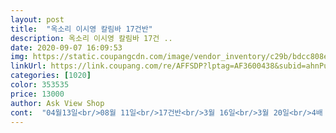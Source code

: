 ```yaml
---
layout: post 
title:  "옥소리 이시영 칼림바 17건반" 
description: 옥소리 이시영 칼림바 17건 ..
date: 2020-09-07 16:09:53 
img: https://static.coupangcdn.com/image/vendor_inventory/c29b/bdcc808ef5fb4b8bb2095aa4c94570300f718cf11b2e8518ada15a1cb49f.jpg 
linkUrl: https://link.coupang.com/re/AFFSDP?lptag=AF3600438&subid=ahnPublicAsk&pageKey=171742651&itemId=491000975&vendorItemId=70638849446&traceid=V0-113-6e93d59ba2192ac5 
categories: [1020] 
color: 353535 
price: 13000 
author: Ask View Shop 
cont:  "04월13일<br/>08월 11일<br/>17건반<br/>3월 16일<br/>3월 20일<br/>4배 이상 비싼 악기로는 손이 안가고<br/>ㅋㅋ<br/>ㅋㅋㅋ<br/>ㅋㅋ그랬더니 터브 악보가 눈에 들어오기 시작했는데요<br/>ㅋㅋ그런것까지 만족하려면<br/>ㅋㅋ타브 악보를 보면서 띵가띵가<br/>ㅋㅋ힐링도 되고 지루한 일상에서 벗어날수있어서<br/>ㅜㅜ<br/><br/>>>>{{{{{{{{{{{{{{{{<br/><br/>>>>>>>>><br/>>>>>>>>>>>><br/>가격도 착한 이 칼림바가 터치도 편하고<br/>가성비도 나쁘지않고 이만한게 없다고 생각함 아주 굳<br/>갈수록 불안하고 답답함과 스트레스는 자꾸만  쌓여만 가고<br/>같은 악기임에도 동영상의 연주랑 전혀 다른 음색은?<br/>건반도 터치가 둔탁해서 초보자가 연주하긴엔 좀 그렇고<br/>고강도 스틸바<br/>고음도 무난하고<br/>고음은 소리가 더 안나고<br/>그동안<br/>그래서 파손된 악기를 받는다면 과연 누가 책임 질껀지... <br/><br/>그러다가<br/>그러다보니<br/>그런데<br/>그럼에도 매우 매력적인 악기입니다<br/>근데 칼림바 집 같은거에 이상한 이물질? 흰 먼지같은게 묻어있어서 좀 불편<br/>급실망을ㅜㅜ<br/>기대가 되네요<br/>날씨도 덥다보니 테이프 끈적이가 상자를 덮어버려 상자가 끈적하네요<br/>남편이 딱 1번만 찍어 준다고 해서 별수없이<br/>넘 좋습니다<br/>넘 좋은거 같아요<br/>노래도 이상해지고<br/>노랫가락이 울리네요신기!<br/>누구나 쉽게 배우기 쉬운 칼림바!<br/>다른 비싼 제품을 구매하실때는 잘 선택을 하셔야 될거같은데요<br/>다만<br/>덕분에<br/>덕분에 3kg 체중이 늘었어요ㅜㅜ<br/>덕분에 소소한 행복감이 온 몸을 감싸네요<br/>동영상  연주자용은 똑같은 악기가 아님??<br/>동영상을<br/>뜯어보니 망치가 왜 있는지 알거같음 길이가 막 들쑥날쑥함 위를 망치로 뚜둥겨서 맞춰야함<br/>로즈원목이고 무게감도 있고 보기엔 고급진 느낌도 들었는데요<br/>마호가니 원목 소재이고<br/>만족스럽게 연주를 하고 있습니다<br/>먼저 튜너 앱을 내려 받고<br/>몇번 반복해서 연습하고 찍고 싶었지만<br/>무게는 251g<br/>미스!<br/>바로 다음날 오전<br/>반응이 없어서 적당하게 가볍게 톡톡 치면서 조절했어요<br/>보고 학부모님 두분이 따로 구매 원하셔서 2개더 추가 구매하게 되었어요<br/>보내시면 비가오거니 혹여 배송중에 던져지거나 떨어질경우<br/>보통 악기케이스를 따로 구매안할경우에는 상자에 보관하는데<br/>부담없는 칼림바가 적격인거 같아요<br/>비가 안와서 상자가 젖지 않고 잘 왔지만 아무래도 악기상자자체로<br/>비싸고 좋은 연주가용 칼림바라도<br/>비싼 칼림바라고 해서 고음이 좋고 만족스러운것은 절대 아니라는 사실을 다시 한번 생각을 하면서요<br/>비싼 칼림바를 구매를 해야겠지요<br/>사랑스러운 악기 칼림바! 굿굿!<br/>사용하려고해요<br/>설명서,튜닝해머,음표스티커,타브악보,수납파우치,골무<br/>소리도 무거운 느낌이 들고<br/>소리와 터치감은?<br/>손을 펴서 대보니 딱 손 크기이네요ㅋㅋ<br/>손톱을 깎았음에도 불구하고 쇳소리같은게 났음 하지만 이상 무<br/>시간이 가는줄을 모르겠어요<br/>신기해 하다가<br/>쓰담쓰담 칼림바집을 구입을 해서<br/>아님<br/>아마도 초보자인 제 실력탓인거 같은데요<br/>아쉬운것은 끝에 있는 고음이 울림이 작고 틱틱 거리는듯 하지만<br/>아예 초보라서 악기를 다룰줄도 모르니까<br/>악기는 같아도<br/>악기모양도 이쁘고 가르치기 편하다보니 아이들이 쉽게 배우는걸<br/>악기소리도 예쁘게 연주가 할수있겠어요<br/>앞으로<br/>앞으로 꾸준히 조금씩이라도 연습하면<br/>앞으로 목표가 생겼네요<br/>앞으로 보고 연습을 해보면 익숙해지겠죠?<br/>앞으로도 열공을ㅋㅋ<br/>어느새 모든것을 잊게 되네요<br/>어쨌든 비싼 돈 버리고 장롱속에 칼림바를 쳐 박아 두고 있어요<br/>여기서 저번주에 칼림바10개를 구매했는데 소리도 좋고 또<br/>여전히 너무 좋고 자꾸만 빠져드는데요<br/>역시나 초보자인 저에게는<br/>연주를 해도 작은 소리여서<br/>연주자가 다름?<br/>열공해서 좀 더 나은 연주를 할수있을때에<br/>열심히 썼는데 다 날아감,,<br/>영롱한 칼림바의 음색의 매력에 푹 빠져서<br/>오늘은<br/>오히려 양쪽 끝음 두개씩이  영!<br/>와 급실망 했어요<br/>완전 초보 미숙자인데도요ㅋㅋ<br/>왜그런지요?<br/>욕심이 나서 칼림바를 7만원 주고 하나더 장만을 했어요<br/>우연히 쿠팡에서 칼림바라는 악기가 있어서<br/>울림도 좋고 맑고 청아한 소리가 나다니 신기하네요<br/>원목이라서 나무결 모양도 자연스럽고<br/>유튜브 동영상의 연주자들의 연주도 들어보고 반해서<br/>은은하니 넘 좋아요<br/>음계가 각인이되어 있어서<br/>음색도 좋고 시원시원한 소리가 나서<br/>음색이 좋은 비싼 똑같은 연주기용  칼림바를 몇개를 더 구입을 했어요<br/>음을 맞춰 봤더니 56개 음이 살짝 높아서<br/>이 기간동안에<br/>이렇게 작은 칼림바가<br/>이번에는 두개라서 인지 상지케이스두개를 투명 테이프로 서너번 감아서 송장을 위에 붙였네요<br/>이유는 전혀 모르겠는데요<br/>이제 배송 받은지 딱 일주일째인데요<br/>이제 악기를 접한지 하루도 안되었지만요ㅋㅋ<br/>이젠 ㅋㅋ칼림바 붙잡고 띵가띵가!<br/>익히려고 노력도 하고 있어요<br/>작게 주문해도 배송은 좀 한번더 비닐이라도 포장 해 주심 좋겠네요<br/>작고 귀엽고 앙징맞고<br/>작아서 들고 다니기도 연주하기도 편할거 같은데요<br/>재미있어서 여전히 시간 가는줄을 모르겠어요<br/>저는 이정도의 좋은 악기를 이렇게 저렴한 가격에 구매할수있어서<br/>저는 일단 빨간 스티커만 붙였어요<br/>저는 초딩은 아닌데요<br/>저처럼 급실망을 할수있는데요<br/>저희집처럼  방음이 잘안되는 빌라에서도<br/>전 비싸면 고음이 다 좋을줄 알았는데<br/>전 앞으로도 쭈욱 헤드 칼림바로 배우고 익히려고 해요<br/>전에는 큰 박스에 포장이 되어 왔는데<br/>제 실력탓인거 같기도 하고<br/>지금같은 시기에 딱히 크지도 않은 악기 똥땅똥땅 하기에 딱 좋음<br/>지금도<br/>지금도 여전히 틈만 나면 딩가딩가!<br/>직접 소비자들이 소리를 듣고 비교해보고 구입하는것이 아니라서<br/>진짜 계이름을 몰라도 쳐다보고 위치만 잡으면<br/>집안 일은 뒷전이 되어 버렸네요<br/>집중을 하다보면<br/>차마 이것을 학부모에게 보내기 좀 그래서 제 상자랑 바꿔서 보냈어요<br/>처음부터 시작할때는 이렇게 저렴하고<br/>처음엔 이것도 할줄 몰라서 아주 살살 톡톡 쳤더니<br/>첨 좋았던 이미지가 반으로 감소하려 해요... <br/>.<br/>ㅜㅜ<br/>초보자 입문용으로는 묻지도 따지지도 않고 상당히 괜찮음<br/>초보자에게는 역시 헤드칼림바가 짱이네요<br/>초보자에겐 소리를 제대로 낼수없는 악기라서 그런지?<br/>초초초보라서 아주 못하지만<br/>층간 소음 걱정 전혀 없이 안심하고 연주를 할수있어서 좋을거 같아요<br/>칼림바 쇠에도 뭐가 묻어있었지만 금방 지워짐<br/>칼림바 악기 연주 배우기<br/>칼림바 악기를 구입하게 되었으니<br/>칼림바 전체적인 소리는 더 작고 먹먹한 느낑이<br/>칼림바 캐롤집이랑<br/>칼림바를 구입한지<br/>칼림바를 수집하는 취미에도 빠져서요<br/>칼림바에 매력에 푹 빠진지 5개월이 지났는데요<br/>칼림바중에 제일 많이 판매되고  상품평도 좋은 제품을 주문하게 되었어요<br/>코로나 때문에 방콕한지 벌써 한달이 다되어 가는데요<br/>타브악보는 생소해서 더 잘 모르겠는데요<br/>타브악보를 보고 더듬 더듬 연주한것을 마음에 안들지만 올렸어요<br/>튜닝해머로 윗건반을 두드려서 음을 내려 맞췄는데요<br/>틈만 나면 칼림바를<br/>포장도 깔끔하고 안전하게 배송되어서 상처없이 와서 굳<br/>하지만<br/>한 달이 다 되어가는데요<br/>항상 매일 요맘때에는 커피 마시며 한없이 군것질히고 티비 시청이나 하고 있을텐데요<br/>행운!<br/>헤드 칼림바 소리가 더 나은거 있죠?<br/>헤드 칼림바로만<br/>힐링도 되고 정신건강에도 좋을거 같아요<br/>" 
---
```

